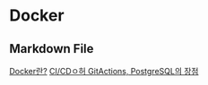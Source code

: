 # Docker

## Markdown File
[Docker란?](https://github.com/JoonHoSeong/OZ_Backend_School/blob/main/YoutubeRestAPI/docker.md)
[CI/CDㅇ허 GitActions, PostgreSQL의 장점](https://github.com/JoonHoSeong/OZ_Backend_School/blob/main/YoutubeRestAPI/cicdAndPostgresql.md)